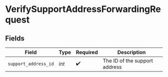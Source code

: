 # VerifySupportAddressForwardingRequest


## Fields

| Field                         | Type                          | Required                      | Description                   |
| ----------------------------- | ----------------------------- | ----------------------------- | ----------------------------- |
| `support_address_id`          | *int*                         | :heavy_check_mark:            | The ID of the support address |